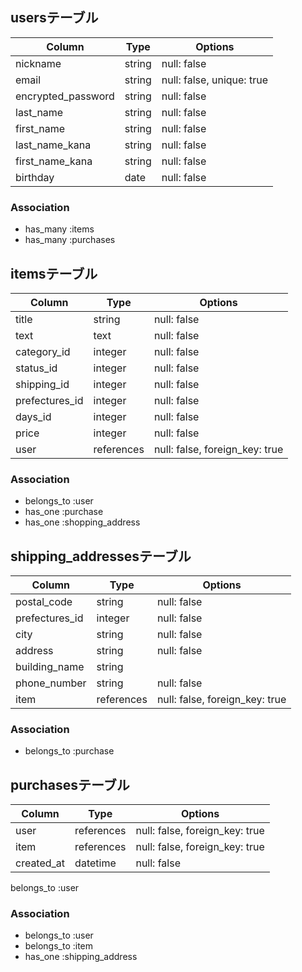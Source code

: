 ## usersテーブル

| Column             | Type   | Options                   |
| ------------------ | ------ | --------------------------|
| nickname           | string | null: false               | #ニックネーム
| email              | string | null: false, unique: true | #メールアドレス
| encrypted_password | string | null: false               | #パスワード
| last_name          | string | null: false               | #お名前(全角) 苗字
| first_name         | string | null: false               | #お名前(全角) 名前
| last_name_kana     | string | null: false               | #お名前カナ(全角) 苗字
| first_name_kana    | string | null: false               | #お名前カナ(全角) 名前
| birthday           | date   | null: false               | #生年月日

### Association
- has_many :items
- has_many :purchases

## itemsテーブル

| Column         | Type       | Options                        |
| -------------- | ---------- | ------------------------------ |
| title          | string     | null: false                    | #商品名
| text           | text       | null: false                    | #商品の説明
| category_id    | integer    | null: false                    | #カテゴリー
| status_id      | integer    | null: false                    | #商品の状態
| shipping_id    | integer    | null: false                    | #配送料の負担
| prefectures_id | integer    | null: false                    | #発送元の地域（都道府県）
| days_id        | integer    | null: false                    | #発送までの日数
| price          | integer    | null: false                    | #価格
| user           | references | null: false, foreign_key: true |

### Association
- belongs_to :user
- has_one :purchase
- has_one :shopping_address

## shipping_addressesテーブル

| Column         | Type       | Options                        |
| -------------- | ---------- | ------------------------------ |
| postal_code    | string     | null: false                    | #郵便番号 ※ハイフンあり
| prefectures_id | integer    | null: false                    | #都道府県
| city           | string     | null: false                    | #市区町村
| address        | string     | null: false                    | #番地
| building_name  | string     |                                | #建物名
| phone_number   | string     | null: false                    | #電話番号 ※ハイフンあり
| item           | references | null: false, foreign_key: true |

### Association
- belongs_to :purchase

## purchasesテーブル

| Column     | Type       | Options                        |
| ---------- | ---------- | ------------------------------ |
| user       | references | null: false, foreign_key: true |
| item       | references | null: false, foreign_key: true |
| created_at | datetime   | null: false                    |
belongs_to :user
### Association
- belongs_to :user
- belongs_to :item
- has_one :shipping_address